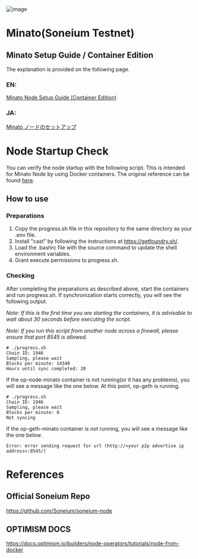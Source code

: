 ![image](https://github.com/user-attachments/assets/5a686a89-34ea-474e-993e-cd81edba5304)

# Minato(Soneium Testnet)

## Minato Setup Guide / Container Edition
The explanation is provided on the following page.

### EN:
[Minato Node Setup Guide (Container Edition)](https://medium.com/@cctksarah/minato-node-setup-guide-container-edition-a4803e3a377a)

### JA:

[Minato ノードのセットアップ](https://note.com/tksarahweb3/n/n97bfc88271b7)


# Node Startup Check
You can verify the node startup with the following script.
This is intended for Minato Node by using Docker containers.
The original reference can be found [here](https://github.com/smartcontracts/simple-optimism-node#operating-the-node).

## How to use

### Preparations

1. Copy the progress.sh file in this repository to the same directory as your .env file.
2. Install "cast" by following the instructions at https://getfoundry.sh/.
3. Load the .bashrc file with the source command to update the shell environment variables.
4. Grant execute permissions to progress.sh.

### Checking

After completing the preparations as described above, start the containers and run progress.sh.
If synchronization starts correctly, you will see the following output.

_Note: If this is the first time you are starting the containers, it is advisable to wait about 30 seconds before executing the script._

_Note: If you run this script from another node across a firewall, please ensure that port 8545 is allowed._

```
# ./progress.sh
Chain ID: 1946
Sampling, please wait
Blocks per minute: 14340
Hours until sync completed: 20
```

If the op-node-minato container is not running(or it has any problems), you will see a message like the one below.
At this point, op-geth is running.

```
# ./progress.sh
Chain ID: 1946
Sampling, please wait
Blocks per minute: 0
Not syncing
```

If the op-geth-minato container is not running, you will see a message like the one below.

```
Error: error sending request for url (http://<your p2p advertise ip address>:8545/)
```

# References
## Official Soneium Repo
https://github.com/Soneium/soneium-node
## OPTIMISM DOCS
https://docs.optimism.io/builders/node-operators/tutorials/node-from-docker
